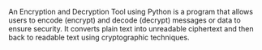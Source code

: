 An Encryption and Decryption Tool using Python is a program that allows users to encode (encrypt) and decode (decrypt) messages or data to ensure security. It converts plain text into unreadable ciphertext and then back to readable text using cryptographic techniques.
